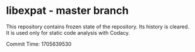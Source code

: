# libexpat - master branch

This repository contains frozen state of the repository.
Its history is cleared. It is used only for static code
analysis with Codacy.

Commit Time: 1705639530